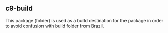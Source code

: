 ## c9-build

This package (folder) is used as a build destination for the package in order to avoid confusion with build folder from Brazil.
